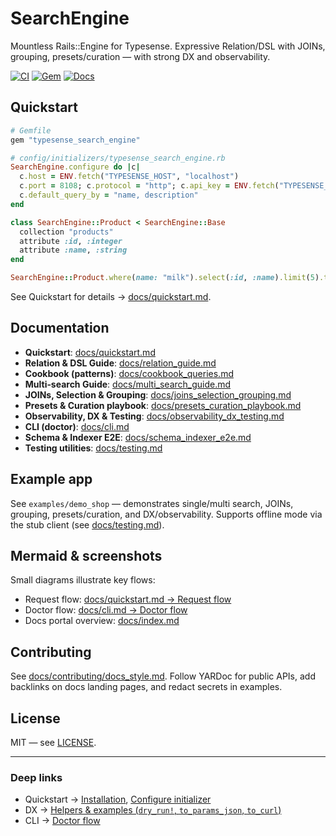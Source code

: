 # SearchEngine

Mountless Rails::Engine for Typesense. Expressive Relation/DSL with JOINs, grouping, presets/curation — with strong DX and observability.

<!-- Badges: replace ORG/REPO and endpoints when available -->
[![CI][ci-badge]][ci-url] [![Gem][gem-badge]][gem-url] [![Docs][docs-badge]][docs-url]

## Quickstart

```ruby
# Gemfile
gem "typesense_search_engine"
```

```ruby
# config/initializers/typesense_search_engine.rb
SearchEngine.configure do |c|
  c.host = ENV.fetch("TYPESENSE_HOST", "localhost")
  c.port = 8108; c.protocol = "http"; c.api_key = ENV.fetch("TYPESENSE_API_KEY")
  c.default_query_by = "name, description"
end
```

```ruby
class SearchEngine::Product < SearchEngine::Base
  collection "products"
  attribute :id, :integer
  attribute :name, :string
end

SearchEngine::Product.where(name: "milk").select(:id, :name).limit(5).to_a
```

See Quickstart for details → [docs/quickstart.md](./docs/quickstart.md).

## Documentation

- **Quickstart**: [docs/quickstart.md](./docs/quickstart.md)
- **Relation & DSL Guide**: [docs/relation_guide.md](./docs/relation_guide.md)
- **Cookbook (patterns)**: [docs/cookbook_queries.md](./docs/cookbook_queries.md)
- **Multi‑search Guide**: [docs/multi_search_guide.md](./docs/multi_search_guide.md)
- **JOINs, Selection & Grouping**: [docs/joins_selection_grouping.md](./docs/joins_selection_grouping.md)
- **Presets & Curation playbook**: [docs/presets_curation_playbook.md](./docs/presets_curation_playbook.md)
- **Observability, DX & Testing**: [docs/observability_dx_testing.md](./docs/observability_dx_testing.md)
- **CLI (doctor)**: [docs/cli.md](./docs/cli.md)
- **Schema & Indexer E2E**: [docs/schema_indexer_e2e.md](./docs/schema_indexer_e2e.md)
- **Testing utilities**: [docs/testing.md](./docs/testing.md)

## Example app

See `examples/demo_shop` — demonstrates single/multi search, JOINs, grouping, presets/curation, and DX/observability. Supports offline mode via the stub client (see [docs/testing.md](./docs/testing.md)).

## Mermaid & screenshots

Small diagrams illustrate key flows:
- Request flow: [docs/quickstart.md → Request flow](./docs/quickstart.md#request-flow)
- Doctor flow: [docs/cli.md → Doctor flow](./docs/cli.md#doctor-flow)
- Docs portal overview: [docs/index.md](./docs/index.md)

## Contributing

See [docs/contributing/docs_style.md](./docs/contributing/docs_style.md). Follow YARDoc for public APIs, add backlinks on docs landing pages, and redact secrets in examples.

## License

MIT — see [LICENSE](./LICENSE).

---

### Deep links

- Quickstart → [Installation](./docs/quickstart.md#install-the-gem), [Configure initializer](./docs/quickstart.md#configure-the-initializer)
- DX → [Helpers & examples (`dry_run!`, `to_params_json`, `to_curl`)](./docs/dx.md#helpers--examples)
- CLI → [Doctor flow](./docs/cli.md#doctor-flow)

<!-- Badge references (placeholders) -->
[ci-badge]: https://img.shields.io/github/actions/workflow/status/lstpsche/typesense-search-engine/ci.yml?branch=main
[ci-url]: #
[gem-badge]: https://img.shields.io/gem/v/search_engine.svg?label=gem
[gem-url]: https://rubygems.org/gems/typesense_search_engine
[docs-badge]: https://img.shields.io/badge/docs-index-blue
[docs-url]: ./docs/index.md
